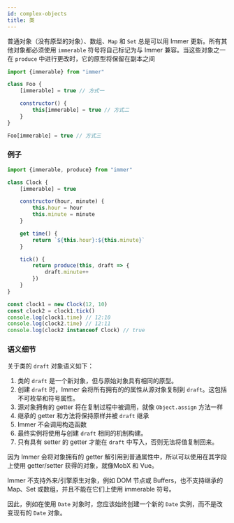 ```yaml
---
id: complex-objects
title: 类
---
```


<center>
<div data-ea-publisher="immerjs" data-ea-type="image" class="horizontal bordered"></div>
</center>

普通对象（没有原型的对象）、数组、`Map` 和 `Set` 总是可以用 Immer 更新。所有其他对象都必须使用 `immerable` 符号将自己标记为与 Immer 兼容。当这些对象之一在 `produce` 中进行更改时，它的原型将保留在副本之间


```js
import {immerable} from "immer"

class Foo {
	[immerable] = true // 方式一

	constructor() {
		this[immerable] = true // 方式二
	}
}

Foo[immerable] = true // 方式三
```

### 例子

```js
import {immerable, produce} from "immer"

class Clock {
	[immerable] = true

	constructor(hour, minute) {
		this.hour = hour
		this.minute = minute
	}

	get time() {
		return `${this.hour}:${this.minute}`
	}

	tick() {
		return produce(this, draft => {
			draft.minute++
		})
	}
}

const clock1 = new Clock(12, 10)
const clock2 = clock1.tick()
console.log(clock1.time) // 12:10
console.log(clock2.time) // 12:11
console.log(clock2 instanceof Clock) // true
```

### 语义细节

关于类的 `draft` 对象语义如下：

1. 类的 `draft` 是一个新对象，但与原始对象具有相同的原型。
2. 创建 `draft` 时，Immer 会将所有拥有的的属性从源对象复制到 `draft`。这包括不可枚举和符号属性。
3. 源对象拥有的 getter 将在复制过程中被调用，就像 `Object.assign` 方法一样
4. 继承的 getter 和方法将保持原样并被 `draft` 继承
5. Immer 不会调用构造函数
6. 最终实例将使用与创建 `draft` 相同的机制构建。
7. 只有具有 setter 的 getter 才能在 `draft` 中写入，否则无法将值复制回来。

因为 Immer 会将对象拥有的 getter 解引用到普通属性中，所以可以使用在其字段上使用 getter/setter 获得的对象，就像MobX 和 Vue。

Immer 不支持外来/引擎原生对象，例如 DOM 节点或 Buffers，也不支持继承的 Map、Set 或数组，并且不能在它们上使用 immerable 符号。

因此，例如在使用 `Date` 对象时，您应该始终创建一个新的 `Date` 实例，而不是改变现有的 `Date` 对象。

